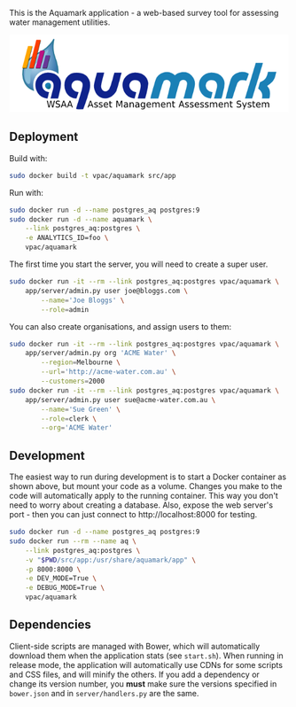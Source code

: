 This is the Aquamark application - a web-based survey tool for assessing
water management utilities.

![Aquamark Logo](doc/aquamark_logo.png)

## Deployment

Build with:

```bash
sudo docker build -t vpac/aquamark src/app
```

Run with:

```bash
sudo docker run -d --name postgres_aq postgres:9
sudo docker run -d --name aquamark \
    --link postgres_aq:postgres \
    -e ANALYTICS_ID=foo \
    vpac/aquamark
```

The first time you start the server, you will need to create a super user.

```bash
sudo docker run -it --rm --link postgres_aq:postgres vpac/aquamark \
    app/server/admin.py user joe@bloggs.com \
        --name='Joe Bloggs' \
        --role=admin
```

You can also create organisations, and assign users to them:

```bash
sudo docker run -it --rm --link postgres_aq:postgres vpac/aquamark \
    app/server/admin.py org 'ACME Water' \
        --region=Melbourne \
        --url='http://acme-water.com.au' \
        --customers=2000
sudo docker run -it --rm --link postgres_aq:postgres vpac/aquamark \
    app/server/admin.py user sue@acme-water.com.au \
        --name='Sue Green' \
        --role=clerk \
        --org='ACME Water'
```


## Development

The easiest way to run during development is to start a Docker container as
shown above, but mount your code as a volume. Changes you make to the code will
automatically apply to the running container. This way you don't need to worry
about creating a database. Also, expose the web server's port - then you can
just connect to http://localhost:8000 for testing.

```bash
sudo docker run -d --name postgres_aq postgres:9
sudo docker run --rm --name aq \
    --link postgres_aq:postgres \
    -v "$PWD/src/app:/usr/share/aquamark/app" \
    -p 8000:8000 \
    -e DEV_MODE=True \
    -e DEBUG_MODE=True \
    vpac/aquamark
```


## Dependencies

Client-side scripts are managed with Bower, which will automatically download
them when the application stats (see `start.sh`). When running in release
mode, the application will automatically use CDNs for some scripts and CSS
files, and will minify the others. If you add a dependency or change its
version number, you **must** make sure the versions specified in `bower.json`
and in `server/handlers.py` are the same.
